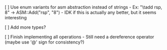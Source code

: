 [ ] Use enum variants for asm abstraction instead of strings
    - Ex:
        "\tadd rsp, 8" -> ASM::Add("rsp", "8")
    - IDK if this is actually any better, but it seems interesting

[ ] Add more types?

[ ] Finish implementing all operations
    - Still need a dereference operator (maybe use '@' sign for consistency?)

